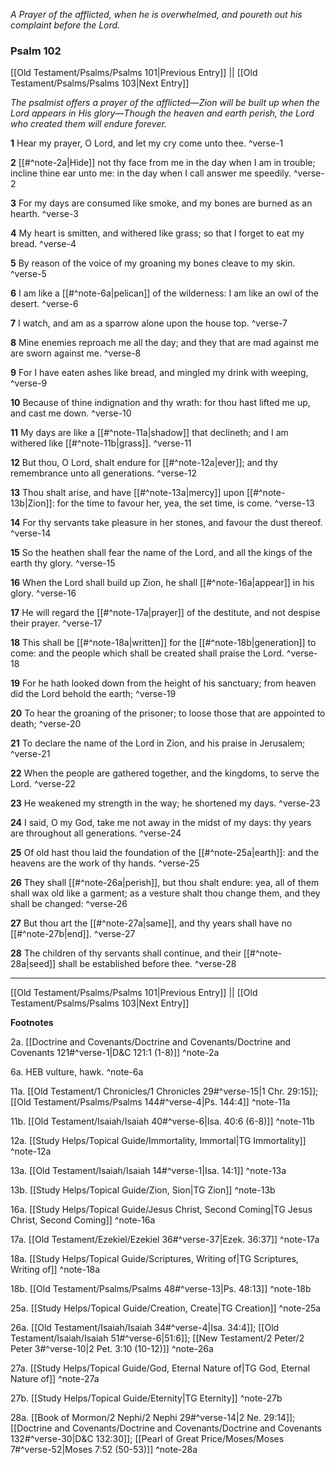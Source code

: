 *A Prayer of the afflicted, when he is overwhelmed, and poureth out his complaint before the Lord.*

### Psalm 102

[[Old Testament/Psalms/Psalms 101|Previous Entry]]  ||  [[Old Testament/Psalms/Psalms 103|Next Entry]]

*The psalmist offers a prayer of the afflicted—Zion will be built up when the Lord appears in His glory—Though the heaven and earth perish, the Lord who created them will endure forever.*

**1**  Hear my prayer, O Lord, and let my cry come unto thee. ^verse-1

**2**  [[#^note-2a|Hide]] not thy face from me in the day when I am in trouble; incline thine ear unto me: in the day when I call answer me speedily. ^verse-2

**3**  For my days are consumed like smoke, and my bones are burned as an hearth. ^verse-3

**4**  My heart is smitten, and withered like grass; so that I forget to eat my bread. ^verse-4

**5**  By reason of the voice of my groaning my bones cleave to my skin. ^verse-5

**6**  I am like a [[#^note-6a|pelican]] of the wilderness: I am like an owl of the desert. ^verse-6

**7**  I watch, and am as a sparrow alone upon the house top. ^verse-7

**8**  Mine enemies reproach me all the day; and they that are mad against me are sworn against me. ^verse-8

**9**  For I have eaten ashes like bread, and mingled my drink with weeping, ^verse-9

**10**  Because of thine indignation and thy wrath: for thou hast lifted me up, and cast me down. ^verse-10

**11**  My days are like a [[#^note-11a|shadow]] that declineth; and I am withered like [[#^note-11b|grass]]. ^verse-11

**12**  But thou, O Lord, shalt endure for [[#^note-12a|ever]]; and thy remembrance unto all generations. ^verse-12

**13**  Thou shalt arise, and have [[#^note-13a|mercy]] upon [[#^note-13b|Zion]]: for the time to favour her, yea, the set time, is come. ^verse-13

**14**  For thy servants take pleasure in her stones, and favour the dust thereof. ^verse-14

**15**  So the heathen shall fear the name of the Lord, and all the kings of the earth thy glory. ^verse-15

**16**  When the Lord shall build up Zion, he shall [[#^note-16a|appear]] in his glory. ^verse-16

**17**  He will regard the [[#^note-17a|prayer]] of the destitute, and not despise their prayer. ^verse-17

**18**  This shall be [[#^note-18a|written]] for the [[#^note-18b|generation]] to come: and the people which shall be created shall praise the Lord. ^verse-18

**19**  For he hath looked down from the height of his sanctuary; from heaven did the Lord behold the earth; ^verse-19

**20**  To hear the groaning of the prisoner; to loose those that are appointed to death; ^verse-20

**21**  To declare the name of the Lord in Zion, and his praise in Jerusalem; ^verse-21

**22**  When the people are gathered together, and the kingdoms, to serve the Lord. ^verse-22

**23**  He weakened my strength in the way; he shortened my days. ^verse-23

**24**  I said, O my God, take me not away in the midst of my days: thy years are throughout all generations. ^verse-24

**25**  Of old hast thou laid the foundation of the [[#^note-25a|earth]]: and the heavens are the work of thy hands. ^verse-25

**26**  They shall [[#^note-26a|perish]], but thou shalt endure: yea, all of them shall wax old like a garment; as a vesture shalt thou change them, and they shall be changed: ^verse-26

**27**  But thou art the [[#^note-27a|same]], and thy years shall have no [[#^note-27b|end]]. ^verse-27

**28**  The children of thy servants shall continue, and their [[#^note-28a|seed]] shall be established before thee. ^verse-28


---
[[Old Testament/Psalms/Psalms 101|Previous Entry]]  ||  [[Old Testament/Psalms/Psalms 103|Next Entry]]


**Footnotes**


2a. [[Doctrine and Covenants/Doctrine and Covenants/Doctrine and Covenants 121#^verse-1|D&C 121:1 (1-8)]] ^note-2a

6a. HEB vulture, hawk. ^note-6a

11a. [[Old Testament/1 Chronicles/1 Chronicles 29#^verse-15|1 Chr. 29:15]]; [[Old Testament/Psalms/Psalms 144#^verse-4|Ps. 144:4]] ^note-11a

11b. [[Old Testament/Isaiah/Isaiah 40#^verse-6|Isa. 40:6 (6-8)]] ^note-11b

12a. [[Study Helps/Topical Guide/Immortality, Immortal|TG Immortality]] ^note-12a

13a. [[Old Testament/Isaiah/Isaiah 14#^verse-1|Isa. 14:1]] ^note-13a

13b. [[Study Helps/Topical Guide/Zion, Sion|TG Zion]] ^note-13b

16a. [[Study Helps/Topical Guide/Jesus Christ, Second Coming|TG Jesus Christ, Second Coming]] ^note-16a

17a. [[Old Testament/Ezekiel/Ezekiel 36#^verse-37|Ezek. 36:37]] ^note-17a

18a. [[Study Helps/Topical Guide/Scriptures, Writing of|TG Scriptures, Writing of]] ^note-18a

18b. [[Old Testament/Psalms/Psalms 48#^verse-13|Ps. 48:13]] ^note-18b

25a. [[Study Helps/Topical Guide/Creation, Create|TG Creation]] ^note-25a

26a. [[Old Testament/Isaiah/Isaiah 34#^verse-4|Isa. 34:4]]; [[Old Testament/Isaiah/Isaiah 51#^verse-6|51:6]]; [[New Testament/2 Peter/2 Peter 3#^verse-10|2 Pet. 3:10 (10-12)]] ^note-26a

27a. [[Study Helps/Topical Guide/God, Eternal Nature of|TG God, Eternal Nature of]] ^note-27a

27b. [[Study Helps/Topical Guide/Eternity|TG Eternity]] ^note-27b

28a. [[Book of Mormon/2 Nephi/2 Nephi 29#^verse-14|2 Ne. 29:14]]; [[Doctrine and Covenants/Doctrine and Covenants/Doctrine and Covenants 132#^verse-30|D&C 132:30]]; [[Pearl of Great Price/Moses/Moses 7#^verse-52|Moses 7:52 (50-53)]] ^note-28a
